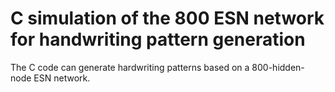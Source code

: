 # C simulation of the 800 ESN network for handwriting pattern generation

The C code can generate hardwriting patterns based on a 800-hidden-node ESN network.
